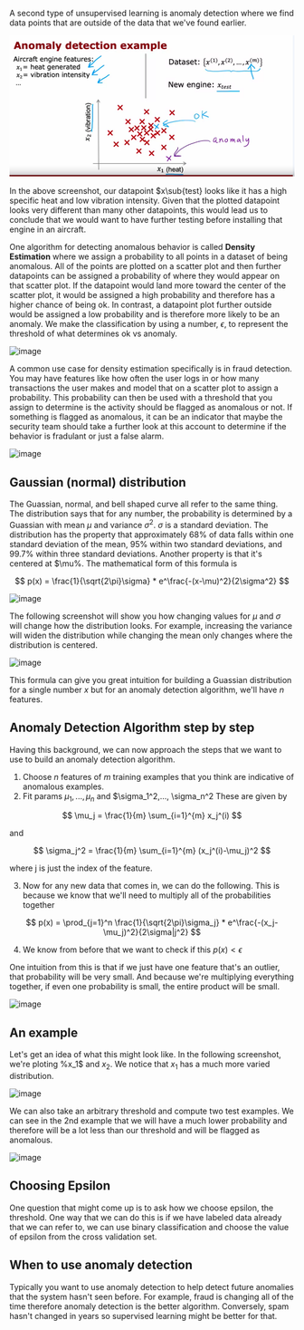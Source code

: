 A second type of unsupervised learning is anomaly detection where we find data points that are outside of the data that we've found earlier.

![alt text](image-113.png)

In the above screenshot, our datapoint $x\sub{test} looks like it has a high specific heat and low vibration intensity. Given that the plotted datapoint looks very different than many other datapoints, this would lead us to conclude that we would want to have further testing before installing that engine in an aircraft.

One algorithm for detecting anomalous behavior is called **Density Estimation** where we assign a probability to all points in a dataset of being anomalous. All of the points are plotted on a scatter plot and then further datapoints can be assigned a probability of where they would appear on that scatter plot. If the datapoint would land more toward the center of the scatter plot, it would be assigned a high probability and therefore has a higher chance of being ok. In contrast, a datapoint plot further outside would be assigned a low probability and is therefore more likely to be an anomaly. We make the classification by using a number, $\epsilon$, to represent the threshold of what determines ok vs anomaly.

![image](https://github.com/user-attachments/assets/1d4e98ba-4297-4cea-a20d-63321a648e34)

A common use case for density estimation specifically is in fraud detection. You may have features like how often the user logs in or how many transactions the user makes and model that on a scatter plot to assign a probability. This probability can then be used with a threshold that you assign to determine is the activity should be flagged as anomalous or not. If something is flagged as anomalous, it can be an indicator that maybe the security team should take a further look at this account to determine if the behavior is fradulant or just a false alarm.

![image](https://github.com/user-attachments/assets/227b8e9d-2b2c-46b0-a219-04843bf63911)

## Gaussian (normal) distribution

The Guassian, normal, and bell shaped curve all refer to the same thing. The distribution says that for any number, the probability is determined by a Guassian with mean $\mu$ and variance $\sigma^2$. $\sigma$ is a standard deviation. The distribution has the property that approximately 68% of data falls within one standard deviation of the mean, 95% within two standard deviations, and 99.7% within three standard deviations. Another property is that it's centered at $\mu%. The mathematical form of this formula is

$$
p(x) = \frac{1}{\sqrt{2\pi}\sigma} * e^\frac{-(x-\mu)^2}{2\sigma^2}
$$

![image](https://github.com/user-attachments/assets/a45b851d-04f3-4439-a5dd-f98f6114eb76)

The following screenshot will show you how changing values for $\mu$ and $\sigma$ will change how the distribution looks. For example, increasing the variance will widen the distribution while changing the mean only changes where the distribution is centered.

![image](https://github.com/user-attachments/assets/2a99c334-54ba-4eb1-a935-a481496eca4e)

This formula can give you great intuition for building a Guassian distribution for a single number $x$ but for an anomaly detection algorithm, we'll have $n$ features.

## Anomaly Detection Algorithm step by step

Having this background, we can now approach the steps that we want to use to build an anomaly detection algorithm. 

1. Choose $n$ features of $m$ training examples that you think are indicative of anomalous examples.
2. Fit params $\mu_1,...,\mu_n$ and $\sigma_1^2,..., \sigma_n^2
These are given by

$$
\mu_j = \frac{1}{m} \sum_{i=1}^{m} x_j^(i)
$$

and

$$
\sigma_j^2 = \frac{1}{m} \sum_{i=1}^{m} (x_j^(i)-\mu_j)^2
$$

where j is just the index of the feature.

3. Now for any new data that comes in, we can do the following. This is because we know that we'll need to multiply all of the probabilities together

$$
p(x) = \prod_{j=1}^n \frac{1}{\sqrt{2\pi}\sigma_j} * e^\frac{-(x_j-\mu_j)^2}{2\sigma|j^2}
$$

4. We know from before that we want to check if this $p(x) < \epsilon$

One intuition from this is that if we just have one feature that's an outlier, that probability will be very small. And because we're multiplying everything together, if even one probability is small, the entire product will be small.

![image](https://github.com/user-attachments/assets/04a9f8bb-ac1b-4b6e-995f-2263503bb6f4)

## An example

Let's get an idea of what this might look like. In the following screenshot, we're ploting %x_1$ and $x_2$. We notice that $x_1$ has a much more varied distribution.

![image](https://github.com/user-attachments/assets/eb2e0fb3-d1a0-4c26-8a52-3007fb6c7a5e)

We can also take an arbitrary threshold and compute two test examples. We can see in the 2nd example that we will have a much lower probability and therefore will be a lot less than our threshold and will be flagged as anomalous.

![image](https://github.com/user-attachments/assets/1727af0a-5319-4fcc-a551-144d115acbac)

## Choosing Epsilon

One question that might come up is to ask how we choose epsilon, the threshold. One way that we can do this is if we have labeled data already that we can refer to, we can use binary classification and choose the value of epsilon from the cross validation set. 

## When to use anomaly detection

Typically you want to use anomaly detection to help detect future anomalies that the system hasn't seen before. For example, fraud is changing all of the time therefore anomaly detection is the better algorithm. Conversely, spam hasn't changed in years so supervised learning might be better for that.


